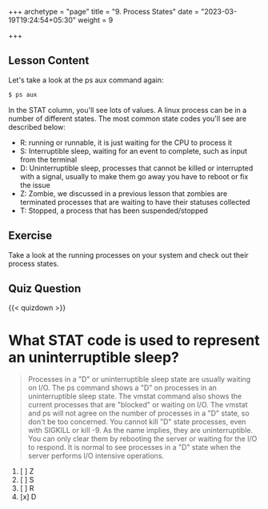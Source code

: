 +++
archetype = "page"
title = "9. Process States"
date = "2023-03-19T19:24:54+05:30"
weight = 9

+++

## Lesson Content

Let's take a look at the ps aux command again:

```bash
$ ps aux
```

In the STAT column, you'll see lots of values. A linux process can be in a number of different states. The most common state codes you'll see are described below:

- R: running or runnable, it is just waiting for the CPU to process it
- S: Interruptible sleep, waiting for an event to complete, such as input from the terminal
- D: Uninterruptible sleep, processes that cannot be killed or interrupted with a signal, usually to make them go away you have to reboot or fix the issue
- Z: Zombie, we discussed in a previous lesson that zombies are terminated processes that are waiting to have their statuses collected
- T: Stopped, a process that has been suspended/stopped

## Exercise

Take a look at the running processes on your system and check out their process states.

## Quiz Question

{{< quizdown >}}

# What STAT code is used to represent an uninterruptible sleep? 

> Processes in a "D" or uninterruptible sleep state are usually waiting on I/O. The ps command shows a "D" on processes in an uninterruptible sleep state. The vmstat command also shows the current processes that are "blocked" or waiting on I/O. The vmstat and ps will not agree on the number of processes in a "D" state, so don't be too concerned. You cannot kill "D" state processes, even with SIGKILL or kill -9. As the name implies, they are uninterruptible. You can only clear them by rebooting the server or waiting for the I/O to respond. It is normal to see processes in a "D" state when the server performs I/O intensive operations.

1. [ ] Z
2. [ ] S
3. [ ] R
4. [x] D